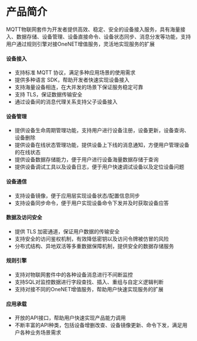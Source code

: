 # 产品简介

MQTT物联网套件为开发者提供高效、稳定、安全的设备接入服务，具有海量接入、数据存储、设备管理、设备直接命令、设备状态同步、消息分发等功能，支持用户通过规则引擎对接OneNET增值服务，灵活地实现服务的扩展




#### 设备接入

- 支持标准 MQTT 协议，满足多种应用场景的使用需求
- 提供多种语言 SDK，帮助开发者快速实现设备接入
- 支持海量设备相连，在大并发的场景下保证服务稳定可靠
- 支持 TLS，保证数据传输安全
- 通过设备间的消息代理关系支持父子设备接入

#### 设备管理

- 提供设备生命周期管理功能，支持用户进行设备注册，设备更新，设备查询、设备删除
- 提供设备在线状态管理功能，提供设备上下线的消息通知，方便用户管理设备的在线状态
- 提供设备数据存储能力，便于用户进行设备海量数据存储于查询
- 提供设备调试工具以及设备日志，便于用户快速调试设备以及定位设备问题


#### 设备通信
- 支持设备镜像，便于应用层实现设备状态/配置信息同步
- 支持设备同步命令，便于用户实现设备命令下发并及时获取设备应答


#### 数据及访问安全
- 提供 TLS 加密通道，保证用户数据的传输安全
- 支持安全的访问鉴权机制，有效降低密钥以及访问令牌被仿冒的风险
- 分布式结构、异地双活等多重数据保障机制，提供安全的数据存储服务

#### 规则引擎
- 支持对物联网套件中的各种设备消息进行不间断监控
- 支持SQL对监控数据进行字段查找、插入、重组与自定义逻辑判断
- 支持对接不同的OneNET增值服务，帮助用户快速实现服务的扩展

#### 应用承载
- 开放的API接口，帮助用户快速实现产品能力调用
- 不断丰富的API种类，包括设备增删改查、设备镜像更新、命令下发，满足用户各种业务场景需求
